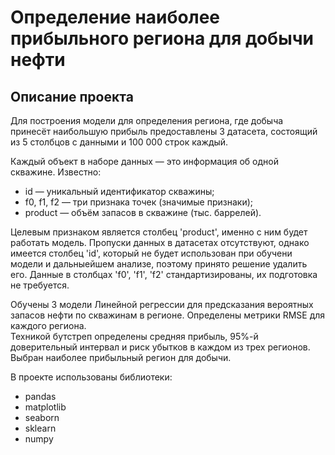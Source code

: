 # Определение наиболее прибыльного региона для добычи нефти
## Описание проекта

Для построения модели для определения региона, где добыча принесёт наибольшую прибыль предоставлены 3 датасета, состоящий из 5 столбцов с данными и 100 000 строк каждый.

Каждый объект в наборе данных — это информация об одной скважине. Известно:
- id — уникальный идентификатор скважины;
- f0, f1, f2 — три признака точек (значимые признаки);
- product — объём запасов в скважине (тыс. баррелей).

Целевым признаком является столбец 'product', именно с ним будет работать модель. Пропуски данных в датасетах отсутствуют, однако имеется столбец 'id', который не будет использован при обучени модели и дальныейшем анализе, поэтому принято решение удалить его.
Данные в столбцах 'f0', 'f1', 'f2' стандартизированы, их подготовка не требуется.

Обучены 3 модели Линейной регрессии для предсказания вероятных запасов нефти по скважинам в регионе. Определены метрики RMSE для каждого региона.
<br>Техникой бутстреп определены средняя прибыль, 95%-й доверительный интервал и риск убытков в каждом из трех регионов. Выбран наиболее прибыльный регион для добычи.

В проекте использованы библиотеки:
- pandas
- matplotlib
- seaborn
- sklearn
- numpy
